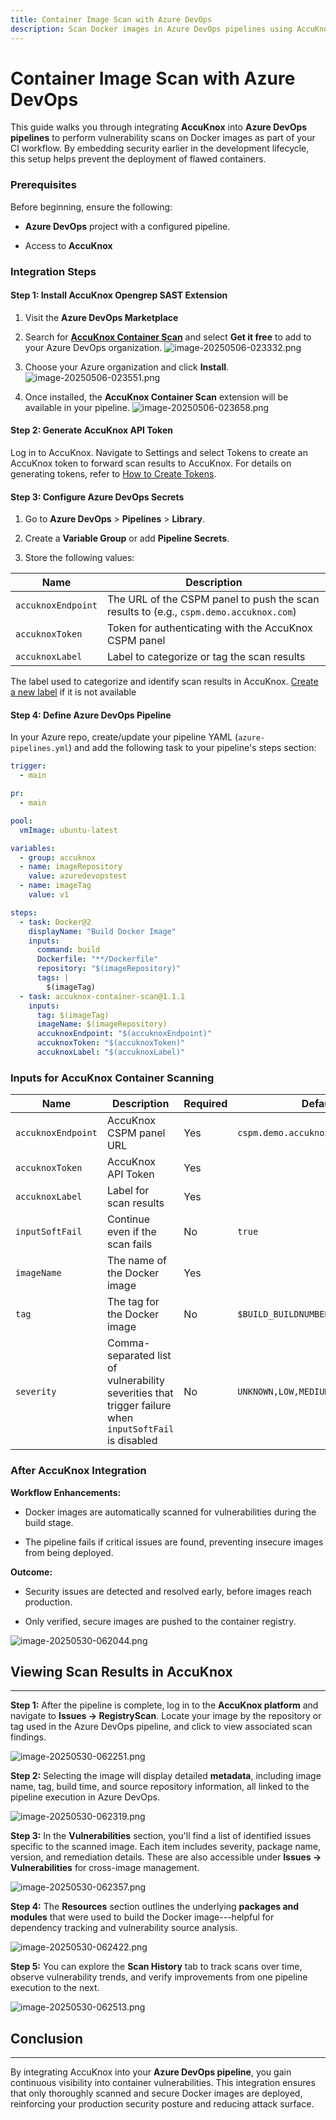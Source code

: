 ```yaml
---
title: Container Image Scan with Azure DevOps
description: Scan Docker images in Azure DevOps pipelines using AccuKnox container scanning to identify and resolve vulnerabilities in containerized environments.
---
```


# Container Image Scan with Azure DevOps

This guide walks you through integrating **AccuKnox** into **Azure DevOps pipelines** to perform vulnerability scans on Docker images as part of your CI workflow. By embedding security earlier in the development lifecycle, this setup helps prevent the deployment of flawed containers.

### Prerequisites

Before beginning, ensure the following:

- **Azure DevOps** project with a configured pipeline.

- Access to **AccuKnox**

### Integration Steps

#### Step 1: Install AccuKnox Opengrep SAST Extension

1. Visit the **Azure DevOps Marketplace**

2. Search for [**AccuKnox Container Scan**](https://marketplace.visualstudio.com/items?itemName=AccuKnox.accuknox-container-scan "https://marketplace.visualstudio.com/items?itemName=AccuKnox.accuknox-container-scan") and select **Get it free** to add to your Azure DevOps organization.
   ![image-20250506-023332.png](./images/azure-container-scan/1.png)

3. Choose your Azure organization and click **Install**.
   ![image-20250506-023551.png](./images/azure-container-scan/2.png)

4. Once installed, the **AccuKnox Container Scan** extension will be available in your pipeline.
   ![image-20250506-023658.png](./images/azure-container-scan/3.png)

#### Step 2: Generate AccuKnox API Token

Log in to AccuKnox. Navigate to Settings and select Tokens to create an AccuKnox token to forward scan results to AccuKnox. For details on generating tokens, refer to [How to Create Tokens](https://help.accuknox.com/how-to/how-to-create-tokens/?h=token "https://help.accuknox.com/how-to/how-to-create-tokens/?h=token").

#### Step 3: Configure Azure DevOps Secrets

1.  Go to **Azure DevOps** > **Pipelines** > **Library**.

2.  Create a **Variable Group** or add **Pipeline Secrets**.

3.  Store the following values:

| **Name**           | **Description**                                                                        |
| ------------------ | -------------------------------------------------------------------------------------- |
| `accuknoxEndpoint` | The URL of the CSPM panel to push the scan results to (e.g., `cspm.demo.accuknox.com`) |
| `accuknoxToken`    | Token for authenticating with the AccuKnox CSPM panel                                  |
| `accuknoxLabel`    | Label to categorize or tag the scan results                                            |

The label used to categorize and identify scan results in AccuKnox. [Create a new label](https://help.accuknox.com/how-to/how-to-create-labels/ "https://help.accuknox.com/how-to/how-to-create-labels/") if it is not available

#### Step 4: Define Azure DevOps Pipeline

In your Azure repo, create/update your pipeline YAML (`azure-pipelines.yml`) and add the following task to your pipeline's steps section:

```yaml
trigger:
  - main

pr:
  - main

pool:
  vmImage: ubuntu-latest

variables:
  - group: accuknox
  - name: imageRepository
    value: azuredevopstest
  - name: imageTag
    value: v1

steps:
  - task: Docker@2
    displayName: "Build Docker Image"
    inputs:
      command: build
      Dockerfile: "**/Dockerfile"
      repository: "$(imageRepository)"
      tags: |
        $(imageTag)
  - task: accuknox-container-scan@1.1.1
    inputs:
      tag: $(imageTag)
      imageName: $(imageRepository)
      accuknoxEndpoint: "$(accuknoxEndpoint)"
      accuknoxToken: "$(accuknoxToken)"
      accuknoxLabel: "$(accuknoxLabel)"
```

### Inputs for AccuKnox Container Scanning

| **Name**           | **Description**                                                                                        | **Required** | **Default**                        |
| ------------------ | ------------------------------------------------------------------------------------------------------ | ------------ | ---------------------------------- |
| `accuknoxEndpoint` | AccuKnox CSPM panel URL                                                                                | Yes          | `cspm.demo.accuknox.com`           |
| `accuknoxToken`    | AccuKnox API Token                                                                                     | Yes          |                                    |
| `accuknoxLabel`    | Label for scan results                                                                                 | Yes          |                                    |
| `inputSoftFail`    | Continue even if the scan fails                                                                        | No           | `true`                             |
| `imageName`        | The name of the Docker image                                                                           | Yes          |                                    |
| `tag`              | The tag for the Docker image                                                                           | No           | `$BUILD_BUILDNUMBER`               |
| `severity`         | Comma-separated list of vulnerability severities that trigger failure when `inputSoftFail` is disabled | No           | `UNKNOWN,LOW,MEDIUM,HIGH,CRITICAL` |

### After AccuKnox Integration

**Workflow Enhancements:**

- Docker images are automatically scanned for vulnerabilities during the build stage.

- The pipeline fails if critical issues are found, preventing insecure images from being deployed.

**Outcome:**

- Security issues are detected and resolved early, before images reach production.

- Only verified, secure images are pushed to the container registry.

![image-20250530-062044.png](./images/azure-container-scan/4.png)

## Viewing Scan Results in AccuKnox

---

**Step 1:** After the pipeline is complete, log in to the **AccuKnox platform** and navigate to **Issues → RegistryScan**. Locate your image by the repository or tag used in the Azure DevOps pipeline, and click to view associated scan findings.

![image-20250530-062251.png](./images/azure-container-scan/5.png)

**Step 2:** Selecting the image will display detailed **metadata**, including image name, tag, build time, and source repository information, all linked to the pipeline execution in Azure DevOps.

![image-20250530-062319.png](./images/azure-container-scan/6.png)

**Step 3:** In the **Vulnerabilities** section, you'll find a list of identified issues specific to the scanned image. Each item includes severity, package name, version, and remediation details. These are also accessible under **Issues → Vulnerabilities** for cross-image management.

![image-20250530-062357.png](./images/azure-container-scan/7.png)

**Step 4:** The **Resources** section outlines the underlying **packages and modules** that were used to build the Docker image---helpful for dependency tracking and vulnerability source analysis.

![image-20250530-062422.png](./images/azure-container-scan/8.png)

**Step 5:** You can explore the **Scan History** tab to track scans over time, observe vulnerability trends, and verify improvements from one pipeline execution to the next.

![image-20250530-062513.png](./images/azure-container-scan/9.png)

## Conclusion

---

By integrating AccuKnox into your **Azure DevOps pipeline**, you gain continuous visibility into container vulnerabilities. This integration ensures that only thoroughly scanned and secure Docker images are deployed, reinforcing your production security posture and reducing attack surface.
